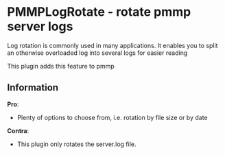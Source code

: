 # PMMPLogRotate - rotate pmmp server logs
Log rotation is commonly used in many applications. It enables you to split an otherwise overloaded log into several logs for easier reading

This plugin adds this feature to pmmp


## Information
__Pro__:
- Plenty of options to choose from, i.e. rotation by file size or by date

__Contra__:
- This plugin only rotates the server.log file.